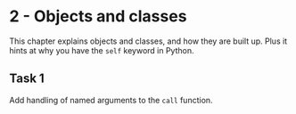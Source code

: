 # 2 - Objects and classes
This chapter explains objects and classes, and how they are built up. Plus it hints at why you have the `self` keyword in Python.

## Task 1
Add handling of named arguments to the `call` function.